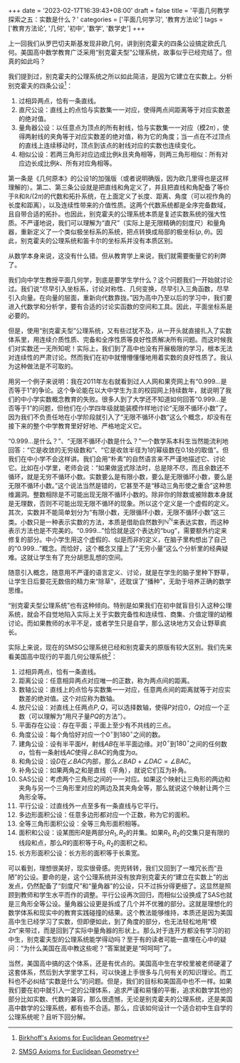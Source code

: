 +++
date = '2023-02-17T16:39:43+08:00'
draft = false
title = '平面几何教学探索之五：实数是什么？'
categories = ['平面几何学习', '教育方法论']
tags = ['教育方法论', '几何', '初中', '数学', '数学史']
+++

上一回我们从罗巴切夫斯基发现非欧几何，讲到别克霍夫的四条公设搞定欧氏几何。美国高中数学教育广泛采用“别克霍夫型”公理系统，故事似乎已经完结了。但真的如此吗？

我们提到过，别克霍夫的公理系统之所以如此简洁，是因为它建立在实数上。分析别克霍夫的四条公设[^1]：
1. 过相异两点，恰有一条直线。
2. 直尺公设：直线上的点恰与实数集一一对应，使得两点间距离等于对应实数差的绝对值。
3. 量角器公设：以任意点为顶点的所有射线，恰与实数集一一对应（模$2\pi$），使得两射线的夹角等于对应实数差的绝对值，称为它的角度；当一点在不过顶点的直线上连续移动时，顶点到该点的射线对应的实数也连续变化。
4. 相似公设：若两三角形对应边成比例$k$且夹角相等，则两三角形相似：所有对应边长成比例$k$、所有对应角相等。

第一条是《几何原本》的公设1的加强版（或者说明确版，因为欧几里得也是这样理解的）。第二、第三条公设就是把直线和角定义了，并且把直线和角配备了等价于$\mathbb{R}$和$\mathbb{R}/(2\pi)$的代数和拓扑系统，在上面定义了长度、距离、角度（可以视作角的长度和距离），以及连续性带来的介值性质。这两个代数系统都是全序完备数域，且自带合适的拓扑。也因此，别克霍夫的公理系统本质是复述实数系统的强大性质。不严谨地说，我们可以理解为“直尺”（实际上是无限精确的刻度尺）和量角器，重新定义了一个类似极坐标系的系统，把点转换成局部的极坐标$(\rho, \theta)$。因此，别克霍夫的公理系统和笛卡尔的坐标系并没有本质区别。

从数学本身来说，这没有什么错。但从教育学上来说，我们就需要衡量它的利弊了。

我们向中学生教授平面几何学，到底是要学生学什么？这个问题我们一开始就讨论过。我们说“尽早引入坐标系，讨论对称性、几何变换，尽早引入三角函数，尽早引入向量。在向量的层面，重新向代数靠拢。”因为高中乃至以后的学习中，我们要进入代数学和分析学，要有合适的讨论实函数的空间和工具。因此，平面坐标系是必要的。

但是，使用“别克霍夫型”公理系统，又有些过犹不及，从一开头就直接扎入了实数体系里，用连续介质性质、完备和全序性质等良好性质解决所有问题。而这时候我们对实数还一无所知呢！实际上，我们到了高中也没有开展极限的学习，根本无法对连续性的严肃讨论。然而我们在初中就懵懵懂懂地用着实数的良好性质了。我认为这种做法是不可取的。

用另一个例子来说明：我在2011年左右就看到过人人网和果壳网上有“$0.999...$是否等于$1$”的争论。这个争论能在以大中学生为主的校园网上持续数年，就说明了我们的中小学实数概念教育的失败。很多人到了大学还不知道如何回答“$0.999...$是否等于$1$”的问题，但他们在小学四年级就能装模作样地讨论“无限不循环小数”了。因为我们不负责任地在小学阶段就引入了“无限不循环小数”这么个概念，却没有在接下来的整个中学教育里好好地、严格地定义它。

“$0.999...$是什么？”、“无限不循环小数是什么？”一个数学系本科生当然能流利地回答：“它是收敛的无穷级数和”、“它是收敛半径为$1$的幂级数在$0.1$处的取值”。但我们在中小学不会这样讲。我们会用“朴素”的自然语言来不严谨地描述它、讨论它。比如在小学里，老师会说：“如果做竖式除法时，总是除不尽，而且余数还不循环，就是无穷不循环小数。实数要么是有限小数，要么是无限循环小数，要么是无限不循环小数。”这个说法当然是错的，它甚至不是“移动三角形使之重合”这种思维漏洞。整数相除是不可能出现无限不循环小数的。除非你的除数或被除数本身就是无理数，否则不可能出现无限不循环的现象。所以这个定义是一个虚假的定义。其次，实数并不能简单划分为“有限小数，无限循环小数，无限不循环小数”这三类。小数只是一种表示实数的方法，本质是借助自然数列$\mathbb{N}^{\mathbb{N}}$来表达实数，而这种表示方法也是不完美的。“$0.999...$”恰恰就是这个表达的“bug”，需要额外约定来修复的部分。中小学生用这个虚假的、似是而非的定义，在脑子里构想出了自己的“$0.999...$”概念。而恰好，这个概念又撞上了“无穷小量”这么个分析里的经典疑难。这就让学生有了充分胡思乱想的空间。

随意引入概念，随意用不严谨的语言定义、讨论，就是在学生的脑子里种下野草，让学生日后要花无数倍的精力来“除草”，还耽误了“播种”，无助于培养正确的数学思维。

“别克霍夫型公理系统”也有这种倾向。特别是如果我们在初中就盲目引入这种公理系统，就会不自觉地陷入实际上关于实数完备性和连续性、商集、介值定理的幼稚讨论。而如果教师的水平不足，或者学生只是自学，那么这块地方又会让野草疯长。

实际上来说，现在的SMSG公理系统已经和别克霍夫的原版有较大区别。我们先来看美国高中现行的平面几何公理系统[^2]：
1. 过相异两点，恰有一条直线。
2. 距离公设：任意相异两点对应唯一的正数，称为两点间的距离。
3. 数轴公设：直线上的点恰与实数集一一对应，任意两点间的距离就等于对应实数差的绝对值。这个对应称为数轴。
4. 放尺公设：对直线上任两点$P,Q$，可以选择数轴，使得$P$对应$0$，$Q$对应一个正数（可以理解为“用尺子量$PQ$的方法”）。
5. 平面存在公设：存在平面；平面上至少有不共线的三点。
6. 角度公设：每个角恰好对应一个$0^{\circ}$到$180^{\circ}$之间的数。
7. 建角公设：设有半平面$H$，射线$AB$在半平面边缘。对$0^{\circ}$到$180^{\circ}$之间的任何数$a$，恰有一条射线$AC$使得$\angle BAC$的角度为$a$。
8. 和角公设：设$D$在$\angle BAC$内部，那么$\angle BAD + \angle DAC = \angle BAC$。
9. 补角公设：如果两角之和是直线（平角），就说它们互为补角。
10. SAS公设：考虑两个三角形之间的一一对应。如果这个映射让三角形的两边和夹角与另一个三角形里对应的两边及其夹角全等，那么就说这个映射让两个三角形全等。
11. 平行公设：过直线外一点至多有一条直线与它平行。
12. 多边形面积公设：任意多边形都对应一个正数，称为它的面积。
13. 全等三角形面积公设：全等三角形面积相等。
14. 面积和公设：设某图形$R$是两部分$R_1,R_2$的并集。如果$R_1,R_2$的交集只是有限的线段和点，那么$R$的面积等于$R_1,R_2$的面积之和。
15. 长方形面积公设：长方形的面积等于长乘宽。

可以看到，理想很美好，现实很骨感。兜兜转转，我们又回到了一堆冗长而“丑陋”的公设。要命的是，这个公理系统并没有放弃别克霍夫的“建立在实数上”的出发点，仍然配备了“刻度尺”和“量角器”的公设，只不过拆分得更细了。这显然是照顾到教师和学生水平而作的调整。平行公设再次回归，而相似公设换成了SAS也就是三角形全等公设。量角器公设更是拆成了几个并不优雅的部分。这就是理想化的数学体系和现实中的教育实践碰撞的结果。这个教法能够维持，本质还是因为美国高中生已经学习了实数，但即便如此，到了角度的部分，也无法轻松地用“模$2\pi$”来带过，而是回到了实际中量角器的形状上。那么对于连开方都没有学习的初中生，别克霍夫型的公理系统能学得动吗？至于有的读者可能一直埋在心中的疑问：“为什么美国在高中教这些呢？”答案就更是“呵呵呵”了。

当然，美国高中搞的这个体系，还是有优点的。美国高中生在学校里被老师硬灌了这套体系，然后到大学里学工科，可以快速上手很多与几何有关的知识理论。而工科也不必纠结“实数是什么”的问题。但是，我们的目标和美国高中也不一样。如果我们要在初中就引入一定的公理体系，追求严谨和易懂的平衡，追求和数学其他的部分比如实数、代数的兼容，那么很遗憾，无论是别克霍夫的公理系统，还是美国高中数学的公理系统，都有些不合适。那么，应该如何设计一个适合初中生自学的公理系统呢？且听下回分解。

[^1]:[Birkhoff's Axioms for Euclidean Geometry](https://www.ms.uky.edu/~droyster/courses/fall11/ma341/axioms/Birkhoff.htm)

[^2]:[SMSG Axioms for Euclidean Geometry](https://www.math.stonybrook.edu/~scott/mat515.fall14/smsg.pdf)
